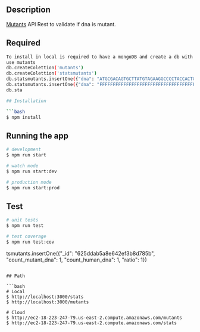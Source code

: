 ## Description

[Mutants](https://github.com/henry2060/mutants-api) API Rest to validate if dna is mutant.

## Required

````bash
To install in local is required to have a mongoDB and create a db with 2 collections
use mutants
db.createColettion('mutants')
db.createColettion('statsmutants')
db.statsmutants.insertOne({"dna": "ATGCGACAGTGCTTATGTAGAAGGCCCCTACCACTG"})
db.statsmutants.insertOne({"dna": "FFFFFFFFFFFFFFFFFFFFFFFFFFFFFFFFFFFF"})
db.sta

## Installation

```bash
$ npm install
````

## Running the app

```bash
# development
$ npm run start

# watch mode
$ npm run start:dev

# production mode
$ npm run start:prod
```

## Test

```bash
# unit tests
$ npm run test

# test coverage
$ npm run test:cov
```

tsmutants.insertOne({"\_id": "625ddab5a8e642ef3b8d785b", "count_mutant_dna": 1, "count_human_dna": 1, "ratio": 1})

````

## Path

```bash
# Local
$ http://localhost:3000/stats
$ http://localhost:3000/mutants

# Cloud
$ http://ec2-18-223-247-79.us-east-2.compute.amazonaws.com/mutants
$ http://ec2-18-223-247-79.us-east-2.compute.amazonaws.com/stats
````

